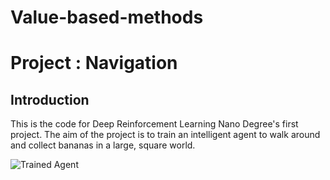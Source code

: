 # Value-based-methods

[image1]: https://user-images.githubusercontent.com/10624937/42135619-d90f2f28-7d12-11e8-8823-82b970a54d7e.gif "Trained Agent"
# Project : Navigation

## Introduction

This is the code for Deep Reinforcement Learning Nano Degree's first project. The aim of the project is to train an intelligent agent to walk around and collect bananas in a large, square world.  

![Trained Agent][image1]


